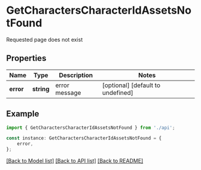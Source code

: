 # GetCharactersCharacterIdAssetsNotFound

Requested page does not exist

## Properties

Name | Type | Description | Notes
------------ | ------------- | ------------- | -------------
**error** | **string** | error message | [optional] [default to undefined]

## Example

```typescript
import { GetCharactersCharacterIdAssetsNotFound } from './api';

const instance: GetCharactersCharacterIdAssetsNotFound = {
    error,
};
```

[[Back to Model list]](../README.md#documentation-for-models) [[Back to API list]](../README.md#documentation-for-api-endpoints) [[Back to README]](../README.md)
